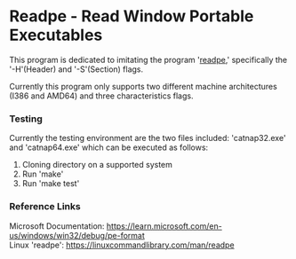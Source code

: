 Readpe - Read Window Portable Executables
=========================================

This program is dedicated to imitating the program '[readpe](https://linuxcommandlibrary.com/man/readpe),' specifically the '-H'(Header) and '-S'(Section) flags.

Currently this program only supports two different machine architectures (I386 and AMD64) and three characteristics flags.

### Testing
Currently the testing environment are the two files included: 'catnap32.exe' and 'catnap64.exe' which can be executed as follows:
1. Cloning directory on a supported system
2. Run 'make'
3. Run 'make test'

### Reference Links
Microsoft Documentation: https://learn.microsoft.com/en-us/windows/win32/debug/pe-format  <br>
Linux 'readpe':          https://linuxcommandlibrary.com/man/readpe

